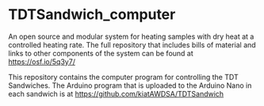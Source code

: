 # TDTSandwich_computer
An open source and modular system for heating samples with dry heat at a controlled heating rate. The full repository that includes bills of material and links to other components of the system can be found at https://osf.io/5q3y7/

This repository contains the computer program for controlling the TDT Sandwiches. The Arduino program that is uploaded to the Arduino Nano in each sandwich is at https://github.com/kiatAWDSA/TDTSandwich
